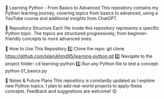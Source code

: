 📌 Learning Python - From Basics to Advanced
This repository contains my Python learning journey, covering topics from basics to advanced, using a YouTube course and additional insights from ChatGPT.

📂 Repository Structure
Each file inside this repository represents a specific Python topic. The topics are structured progressively, from beginner-friendly concepts to more advanced ones.

🚀 How to Use This Repository
1️⃣ Clone the repo:
git clone https://github.com/IslamAhmd95/learning-python.git
2️⃣ Navigate to the project folder:
cd learning-python
3️⃣ Run any Python file to test a concept:
python 01_basics.py

📌 Notes & Future Plans
This repository is constantly updated as I explore new Python topics.
I plan to add real-world projects to apply these concepts.
Feedback and suggestions are welcome! 😊
